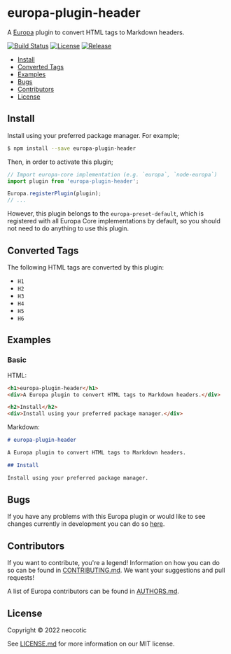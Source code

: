 # europa-plugin-header

A [Europa](https://github.com/neocotic/europa) plugin to convert HTML tags to Markdown headers.

[![Build Status](https://img.shields.io/github/workflow/status/neocotic/europa/CI/develop?style=flat-square)](https://github.com/neocotic/europa/actions/workflows/ci.yml)
[![License](https://img.shields.io/npm/l/europa-plugin-header.svg?style=flat-square)](https://github.com/neocotic/europa/raw/main/packages/europa-plugin-header/LICENSE.md)
[![Release](https://img.shields.io/npm/v/europa-plugin-header.svg?style=flat-square)](https://npmjs.com/package/europa-plugin-header)

* [Install](#install)
* [Converted Tags](#converted-tags)
* [Examples](#examples)
* [Bugs](#bugs)
* [Contributors](#contributors)
* [License](#license)

## Install

Install using your preferred package manager. For example;

``` bash
$ npm install --save europa-plugin-header
```

Then, in order to activate this plugin;

``` javascript
// Import europa-core implementation (e.g. `europa`, `node-europa`)
import plugin from 'europa-plugin-header';

Europa.registerPlugin(plugin);
// ...
```

However, this plugin belongs to the `europa-preset-default`, which is registered with all Europa Core implementations by default,
so you should not need to do anything to use this plugin.

## Converted Tags

The following HTML tags are converted by this plugin:

* `H1`
* `H2`
* `H3`
* `H4`
* `H5`
* `H6`

## Examples

### Basic

HTML:

``` html
<h1>europa-plugin-header</h1>
<div>A Europa plugin to convert HTML tags to Markdown headers.</div>

<h2>Install</h2>
<div>Install using your preferred package manager.</div>
```

Markdown:

``` markdown
# europa-plugin-header

A Europa plugin to convert HTML tags to Markdown headers.

## Install

Install using your preferred package manager.
```

## Bugs

If you have any problems with this Europa plugin or would like to see changes currently in development you can do so
[here](https://github.com/neocotic/europa/issues).

## Contributors

If you want to contribute, you're a legend! Information on how you can do so can be found in
[CONTRIBUTING.md](https://github.com/neocotic/europa/blob/main/CONTRIBUTING.md). We want your suggestions and pull
requests!

A list of Europa contributors can be found in [AUTHORS.md](https://github.com/neocotic/europa/blob/main/AUTHORS.md).

## License

Copyright © 2022 neocotic

See [LICENSE.md](https://github.com/neocotic/europa/raw/main/packages/europa-plugin-header/LICENSE.md) for more information on
our MIT license.
